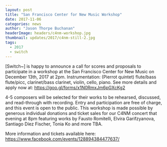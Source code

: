 ```yaml
---
layout: post
title: "San Francisco Center for New Music Workshop"
date: 2017-11-06
categories: news
author: "Jason Thorpe Buchanan"
headerImage: headers/c4nm-workshop.jpg
thumbnail: updates/2017/c4nm-still-2.jpg
tags:
  - 2017
  - switch
---
```


[Switch~] is happy to announce a call for scores and proposals to participate in a workshop at the San Francisco Center for New Music on December 13th, 2017 at 2pm. Instrumentation: (Pierrot quintet) flute/bass flute/picc, clarinet/bass clarinet, violin, cello, piano. See more details and apply now at: https://goo.gl/forms/x1N0RmxJm6pGXcKg2

4-5 composers will be selected for their works to be rehearsed, discussed, and read-through with recording. Entry and participation are free of charge, and this event is open to the public. This workshop is made possible by generous individual donations and ticket sales for our C4NM concert that evening at 8pm featuring works by Fausto Romitelli,
Elvira Garifzyanova, Santiago Díez Fischer, Tonia Ko and more TBA.

More information and tickets available here:
https://www.facebook.com/events/128894384477637/

